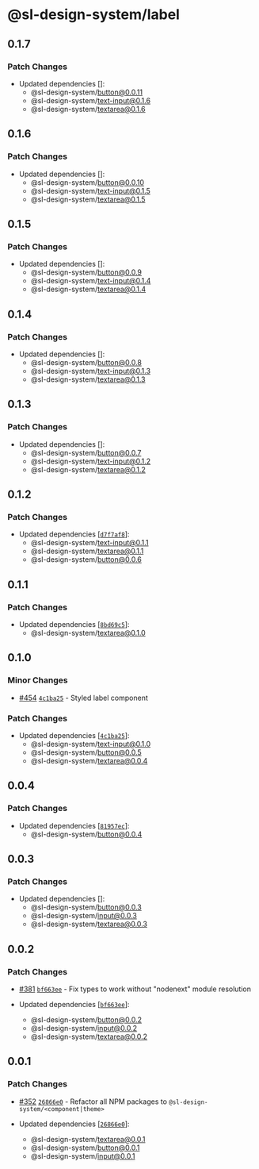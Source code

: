 # @sl-design-system/label

## 0.1.7

### Patch Changes

- Updated dependencies []:
  - @sl-design-system/button@0.0.11
  - @sl-design-system/text-input@0.1.6
  - @sl-design-system/textarea@0.1.6

## 0.1.6

### Patch Changes

- Updated dependencies []:
  - @sl-design-system/button@0.0.10
  - @sl-design-system/text-input@0.1.5
  - @sl-design-system/textarea@0.1.5

## 0.1.5

### Patch Changes

- Updated dependencies []:
  - @sl-design-system/button@0.0.9
  - @sl-design-system/text-input@0.1.4
  - @sl-design-system/textarea@0.1.4

## 0.1.4

### Patch Changes

- Updated dependencies []:
  - @sl-design-system/button@0.0.8
  - @sl-design-system/text-input@0.1.3
  - @sl-design-system/textarea@0.1.3

## 0.1.3

### Patch Changes

- Updated dependencies []:
  - @sl-design-system/button@0.0.7
  - @sl-design-system/text-input@0.1.2
  - @sl-design-system/textarea@0.1.2

## 0.1.2

### Patch Changes

- Updated dependencies [[`d7f7af8`](https://github.com/sl-design-system/components/commit/d7f7af8908b83a5ff5f88400d44cb578eb51e7bb)]:
  - @sl-design-system/text-input@0.1.1
  - @sl-design-system/textarea@0.1.1
  - @sl-design-system/button@0.0.6

## 0.1.1

### Patch Changes

- Updated dependencies [[`8bd69c5`](https://github.com/sl-design-system/components/commit/8bd69c525e06b9dcc29d4085e8099eba3413a3ed)]:
  - @sl-design-system/textarea@0.1.0

## 0.1.0

### Minor Changes

- [#454](https://github.com/sl-design-system/components/pull/454) [`4c1ba25`](https://github.com/sl-design-system/components/commit/4c1ba250a5b5edc65a74c47b9fbd869324791f17) - Styled label component

### Patch Changes

- Updated dependencies [[`4c1ba25`](https://github.com/sl-design-system/components/commit/4c1ba250a5b5edc65a74c47b9fbd869324791f17)]:
  - @sl-design-system/text-input@0.1.0
  - @sl-design-system/button@0.0.5
  - @sl-design-system/textarea@0.0.4

## 0.0.4

### Patch Changes

- Updated dependencies [[`81957ec`](https://github.com/sl-design-system/components/commit/81957ec587349c09d0a3d4e8ae41301c5730785f)]:
  - @sl-design-system/button@0.0.4

## 0.0.3

### Patch Changes

- Updated dependencies []:
  - @sl-design-system/button@0.0.3
  - @sl-design-system/input@0.0.3
  - @sl-design-system/textarea@0.0.3

## 0.0.2

### Patch Changes

- [#381](https://github.com/sl-design-system/components/pull/381) [`bf663ee`](https://github.com/sl-design-system/components/commit/bf663eecbb5e1607562c94058002569d481298eb) - Fix types to work without "nodenext" module resolution

- Updated dependencies [[`bf663ee`](https://github.com/sl-design-system/components/commit/bf663eecbb5e1607562c94058002569d481298eb)]:
  - @sl-design-system/button@0.0.2
  - @sl-design-system/input@0.0.2
  - @sl-design-system/textarea@0.0.2

## 0.0.1

### Patch Changes

- [#352](https://github.com/sl-design-system/components/pull/352) [`26866e0`](https://github.com/sl-design-system/components/commit/26866e0eda550e6c17f37f0e9cb6a9d4302c06bb) - Refactor all NPM packages to `@sl-design-system/<component|theme>`

- Updated dependencies [[`26866e0`](https://github.com/sl-design-system/components/commit/26866e0eda550e6c17f37f0e9cb6a9d4302c06bb)]:
  - @sl-design-system/textarea@0.0.1
  - @sl-design-system/button@0.0.1
  - @sl-design-system/input@0.0.1
